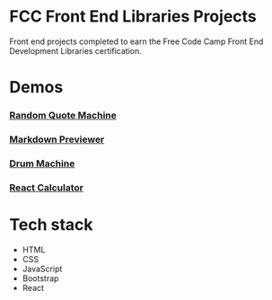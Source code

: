# FCC Front End Libraries Projects
Front end projects completed to earn the Free Code Camp Front End Development Libraries certification.

# Demos

### [Random Quote Machine](https://gride29.github.io/Random-Quote-Machine/)
### [Markdown Previewer](https://gride29.github.io/markdownpreviewer)
### [Drum Machine](https://gride29.github.io/drummachine/)
### [React Calculator](https://gride29.github.io/reactcalculator/)

# Tech stack
* HTML
* CSS
* JavaScript
* Bootstrap
* React